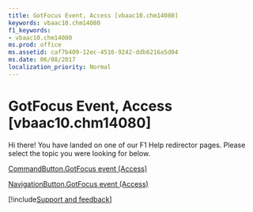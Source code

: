 ```yaml
---
title: GotFocus Event, Access [vbaac10.chm14080]
keywords: vbaac10.chm14080
f1_keywords:
- vbaac10.chm14080
ms.prod: office
ms.assetid: caf7b409-12ec-4516-9242-ddb6216a5d04
ms.date: 06/08/2017
localization_priority: Normal
---
```



# GotFocus Event, Access [vbaac10.chm14080]

Hi there! You have landed on one of our F1 Help redirector pages. Please select the topic you were looking for below.

[CommandButton.GotFocus event (Access)](https://msdn.microsoft.com/library/b8ad669d-6353-ff62-5b06-5fda93d50327%28Office.15%29.aspx)

[NavigationButton.GotFocus event (Access)](https://msdn.microsoft.com/library/3adf6a7e-34d5-e1ce-e621-8662153156e9%28Office.15%29.aspx)

[!include[Support and feedback](~/includes/feedback-boilerplate.md)]